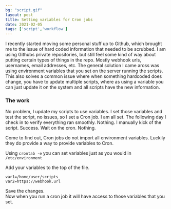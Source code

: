 ```yaml
---
bg: "script.gif"
layout: post
title: Setting variables for Cron jobs
date: 2021-02-05
tags: ['script','workflow']
---
```


I recently started moving some personal stuff up to Github, which brought me to the issue of hard coded information that needed to be scrubbed.  I am using Githubs private repositories, but still feel some kind of way about putting certain types of things in the repo.  Mostly webhook urls, usernames, email addresses, etc.  The general solution I came aross was using environment variables that you set on the server running the scripts. This also solves a common issue where when something hardcoded does change, you have to update multiple scripts, where as using a variable you can just update it on the system and all scripts have the new information.  

### The work
 
No problem, I update my scripts to use variables.  I set those variables and test the script, no issues, so I set a Cron job.  I am all set.  The following day I check in to verify everything ran smoothly.  Nothing.  I manually kick of the script.  Success.  Wait on the cron.  Nothing.  
  
Come to find out, Cron jobs do not import all environment variables. Luckily they do provide a way to provide variables to Cron.  
  
Using `crontab -e` you can set variables just as you would in `/etc/environment`

Add your variables to the top of the file.

```
var1=/home/user/scripts  
var2=https://webhook.url
```
Save the changes.  
Now when you run a cron job it will have access to those variables that you set.
